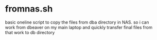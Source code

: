 # fromnas.sh
basic oneline script to copy the files from dba directory in NAS. so i can work from dbeaver on my main laptop and quickly transfer final files from that work to db directory
